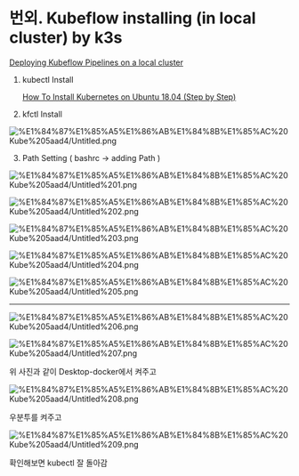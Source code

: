 # 번외. Kubeflow installing (in  local cluster) by k3s

[Deploying Kubeflow Pipelines on a local cluster](https://www.kubeflow.org/docs/components/pipelines/installation/localcluster-deployment/#before-you-get-started)

1. kubectl Install
    
    [How To Install Kubernetes on Ubuntu 18.04 (Step by Step)](https://phoenixnap.com/kb/install-kubernetes-on-ubuntu)
    
2. kfctl Install

![%E1%84%87%E1%85%A5%E1%86%AB%E1%84%8B%E1%85%AC%20Kube%205aad4/Untitled.png](%E1%84%87%E1%85%A5%E1%86%AB%E1%84%8B%E1%85%AC%20Kube%205aad4/Untitled.png)

3.  Path Setting ( bashrc → adding Path ) 

![%E1%84%87%E1%85%A5%E1%86%AB%E1%84%8B%E1%85%AC%20Kube%205aad4/Untitled%201.png](%E1%84%87%E1%85%A5%E1%86%AB%E1%84%8B%E1%85%AC%20Kube%205aad4/Untitled%201.png)

![%E1%84%87%E1%85%A5%E1%86%AB%E1%84%8B%E1%85%AC%20Kube%205aad4/Untitled%202.png](%E1%84%87%E1%85%A5%E1%86%AB%E1%84%8B%E1%85%AC%20Kube%205aad4/Untitled%202.png)

![%E1%84%87%E1%85%A5%E1%86%AB%E1%84%8B%E1%85%AC%20Kube%205aad4/Untitled%203.png](%E1%84%87%E1%85%A5%E1%86%AB%E1%84%8B%E1%85%AC%20Kube%205aad4/Untitled%203.png)

![%E1%84%87%E1%85%A5%E1%86%AB%E1%84%8B%E1%85%AC%20Kube%205aad4/Untitled%204.png](%E1%84%87%E1%85%A5%E1%86%AB%E1%84%8B%E1%85%AC%20Kube%205aad4/Untitled%204.png)

![%E1%84%87%E1%85%A5%E1%86%AB%E1%84%8B%E1%85%AC%20Kube%205aad4/Untitled%205.png](%E1%84%87%E1%85%A5%E1%86%AB%E1%84%8B%E1%85%AC%20Kube%205aad4/Untitled%205.png)

---

![%E1%84%87%E1%85%A5%E1%86%AB%E1%84%8B%E1%85%AC%20Kube%205aad4/Untitled%206.png](%E1%84%87%E1%85%A5%E1%86%AB%E1%84%8B%E1%85%AC%20Kube%205aad4/Untitled%206.png)

![%E1%84%87%E1%85%A5%E1%86%AB%E1%84%8B%E1%85%AC%20Kube%205aad4/Untitled%207.png](%E1%84%87%E1%85%A5%E1%86%AB%E1%84%8B%E1%85%AC%20Kube%205aad4/Untitled%207.png)

위 사진과 같이 Desktop-docker에서 켜주고

![%E1%84%87%E1%85%A5%E1%86%AB%E1%84%8B%E1%85%AC%20Kube%205aad4/Untitled%208.png](%E1%84%87%E1%85%A5%E1%86%AB%E1%84%8B%E1%85%AC%20Kube%205aad4/Untitled%208.png)

우분투를 켜주고

![%E1%84%87%E1%85%A5%E1%86%AB%E1%84%8B%E1%85%AC%20Kube%205aad4/Untitled%209.png](%E1%84%87%E1%85%A5%E1%86%AB%E1%84%8B%E1%85%AC%20Kube%205aad4/Untitled%209.png)

확인해보면 kubectl 잘 돌아감
